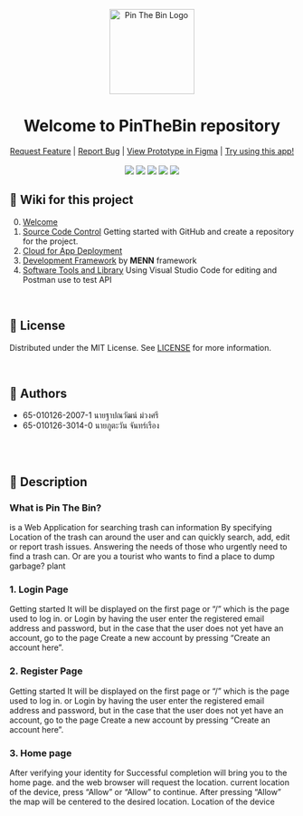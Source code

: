 <p align="center">
  <img src="https://github.com/ATOMIC09/PinTheBin/assets/66838025/609dc6ea-c31b-4ba3-b267-9d64933a46df" alt="Pin The Bin Logo" width="150" height="150">
  <h1 align="center">Welcome to PinTheBin repository</h3>
</p>

<p align="center">
  <a href="https://github.com/I2eNamE/PinTheBin/issues">Request Feature</a>
  |
  <a href="https://github.com/I2eNamE/PinTheBin/issues">Report Bug</a>
  |
  <a href="https://www.figma.com/file/f2s3216X8QMufOLoHEMDZT/PinTheBinFrontendV1?type=design&node-id=0%3A1&mode=design&t=7SBPC1QQjXNYJGVF-1&authuser=0">View Prototype in Figma</a>
  |
  <a href="https://pinthebin.vercel.app/">Try using this app!</a>
  <br/>
  <br/>
  <img src="https://img.shields.io/github/contributors/I2eNamE/PinTheBin?color=dark-green">
  <img src="https://img.shields.io/github/forks/I2eNamE/PinTheBin?style=social">
  <img src="https://img.shields.io/github/stars/I2eNamE/PinTheBin?style=social">
  <img src="https://img.shields.io/github/issues/I2eNamE/PinTheBin">
  <img src="https://img.shields.io/github/license/I2eNamE/PinTheBin">
  <br/>

## 📃 Wiki for this project
0. [Welcome](https://github.com/I2eNamE/pinTheBin/wiki/00-%E2%80%90-Welcome)
1. [Source Code Control](https://github.com/I2eNamE/pinTheBin/wiki/01-%E2%80%90-Source-Code-Control) Getting started with GitHub and create a repository for the project.
2. [Cloud for App Deployment](https://github.com/I2eNamE/pinTheBin/wiki/02-%E2%80%90-Cloud-for-App-Deployment)
3. [Development Framework](https://github.com/I2eNamE/pinTheBin/wiki/03-%E2%80%90-Development-Framework) by **MENN** framework
4. [Software Tools and Library](https://github.com/I2eNamE/pinTheBin/wiki/04-%E2%80%90-Software-Tools-and-Library)
Using Visual Studio Code for editing and Postman use to test API

<br/>

## 🔨 License
Distributed under the MIT License. See [LICENSE](https://github.com/I2eNamE/PinTheBin/blob/main/LICENSE) for more information.

<br/>

## 📝 Authors
* 65-010126-2007-1 นายฐาปณวัฒน์ ม่วงศรี
* 65-010126-3014-0 นายภูตะวัน จันทร์เรือง

<br/>
<br/>



## 📝 Description
### What is Pin The Bin?
is a Web Application for searching trash can information By specifying Location of the trash can
around the user and can quickly search, add, edit or report trash issues.
Answering the needs of those who urgently need to find a trash can. Or are you a tourist who wants to find a place to dump garbage?
plant

### 1. Login Page
Getting started It will be displayed on the first page or “/” which is the page used to log in.
or Login by having the user enter the registered email address and password, but in the case that the user does not yet have an account, go to the page
Create a new account by pressing “Create an account here”.
### 2. Register Page
Getting started It will be displayed on the first page or “/” which is the page used to log in.
or Login by having the user enter the registered email address and password, but in the case that the user does not yet have an account, go to the page
Create a new account by pressing “Create an account here”.
### 3. Home page
After verifying your identity for Successful completion will bring you to the home page. and the web browser will request the location.
current location of the device, press “Allow” or “Allow” to continue.
After pressing “Allow” the map will be centered to the desired location. Location of the device



